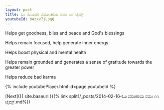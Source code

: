 ```yaml
---
layout: post
title: ಓಂ ಸುಬಂಧನ ವಿಮೋಚನಯ ನಮಃ ೧೧ ಟೈಮ್ಸ್
youtubeId: bAzxv7jLpgQ
---
```

 
 
Helps get goodness, bliss and peace and God's blessings
 
Helps remain focused, help generate inner energy 
 
Helps boost physical and mental health 
 
Helps remain grounded and generates a sense of gratitude towards the greater power 
 
Helps reduce bad karma
 
 
 
 


{% include youtubePlayer.html id=page.youtubeId %}
 
[Next]({{ site.baseurl }}{% link  split1/_posts/2014-02-16-ಓಂ ವಸಂಕರಯ ನಮಃ ೧೧ ಟೈಮ್ಸ್.md%})
 
